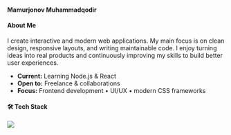 #### Mamurjonov Muhammadqodir

#### About Me
I create interactive and modern web applications. My main focus is on clean design, responsive layouts, and writing maintainable code. I enjoy turning ideas into real products and continuously improving my skills to build better user experiences.

 - **Current:** Learning Node.js & React  
 - **Open to:** Freelance & collaborations  
 -  **Focus:** Frontend development • UI/UX • modern CSS frameworks  


#### 🛠 Tech Stack
<p align="left">
  <img src="https://skillicons.dev/icons?i=html,css,bootstrap,tailwind,js,react,redux,mongodb,express,pug,nodejs" />
</p>
